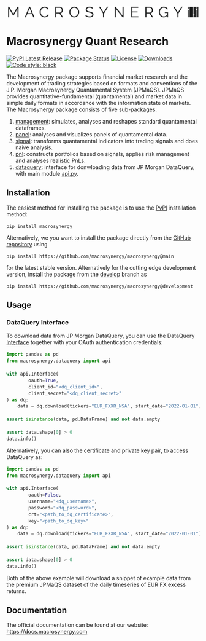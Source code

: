 ![Macrosynergy](https://raw.githubusercontent.com/macrosynergy/macrosynergy/main/docs/source/_static/MACROSYNERGY_Logo_Primary.png?raw=True)

# Macrosynergy Quant Research
[![PyPI Latest Release](https://img.shields.io/pypi/v/macrosynergy.svg)](https://pypi.org/project/macrosynergy/)
[![Package Status](https://img.shields.io/pypi/status/macrosynergy.svg)](https://pypi.org/project/macrosynergy/)
[![License](https://img.shields.io/pypi/l/macrosynergy.svg)](https://github.com/macrosynergy/macrosynergy/blob/master/LICENSE)
[![Downloads](https://static.pepy.tech/personalized-badge/macrosynergy?period=month&units=international_system&left_color=black&right_color=orange&left_text=PyPI%20downloads%20per%20month)](https://pepy.tech/project/macrosynergy)
[![Code style: black](https://img.shields.io/badge/code%20style-black-000000.svg)](https://github.com/psf/black)

The Macrosynergy package supports financial market research and the development of trading strategies based on formats and conventions of the J.P. Morgan Macrosynergy  Quantamental System (JPMaQS). JPMaQS provides quantitative-fundamental (quantamental) and market data in simple daily formats in accordance with the information state of markets. The Macrosynergy package consists of five sub-packages:

1. [management](./macrosynergy/management): simulates, analyses and reshapes standard quantamental dataframes.
2. [panel](./macrosynergy/panel): analyses and visualizes panels of quantamental data.
3. [signal](./macrosynergy/signal): transforms quantamental indicators into trading signals and does naive analysis.
4. [pnl](./macrosynergy/pnl): constructs portfolios based on signals, applies risk management and analyses realistic PnLs.
5. [dataquery](./macrosynergy/dataquery): interface for donwloading data from JP Morgan DataQuery, with main module [api.py](./macrosynergy/dataquery/api.py). 

## Installation
The easiest method for installing the package is to use the [PyPI](https://pypi.org/project/macrosynergy/) installation method:
```shell script
pip install macrosynergy
```
Alternatively, we you want to install the package directly from the [GitHub repository](https://github.com/macrosynergy/macrosynergy/tree/main) using
```shell script
pip install https://github.com/macrosynergy/macrosynergy@main
```
for the latest stable version. Alternatively for the cutting edge development version, install the package from the
 [develop](https://github.com/macrosynergy/macrosynergy/tree/develop) branch as
```shell script
pip install https://github.com/macrosynergy/macrosynergy@development
```
## Usage
### DataQuery Interface
To download data from JP Morgan DataQuery, you can use the DataQuery [Interface](./macrosynergy/dataquery/api.py)
together with your OAuth authentication credentials:
```python
import pandas as pd
from macrosynergy.dataquery import api

with api.Interface(
        oauth=True,
        client_id="<dq_client_id>",
        client_secret="<dq_client_secret>"
) as dq:
    data = dq.download(tickers="EUR_FXXR_NSA", start_date="2022-01-01")

assert isinstance(data, pd.DataFrame) and not data.empty

assert data.shape[0] > 0
data.info()
```

Alternatively, you can also the certificate and private key pair, to access DataQuery as:
```python
import pandas as pd
from macrosynergy.dataquery import api

with api.Interface(
        oauth=False,
        username="<dq_username>",
        password="<dq_password>",
        crt="<path_to_dq_certificate>",
        key="<path_to_dq_key>"
) as dq:
    data = dq.download(tickers="EUR_FXXR_NSA", start_date="2022-01-01")

assert isinstance(data, pd.DataFrame) and not data.empty

assert data.shape[0] > 0
data.info()
```

Both of the above example will download a snippet of example data from the premium JPMaQS dataset
of the daily timeseries of EUR FX excess returns.

## Documentation

The official documentation can be found at our website: https://docs.macrosynergy.com
